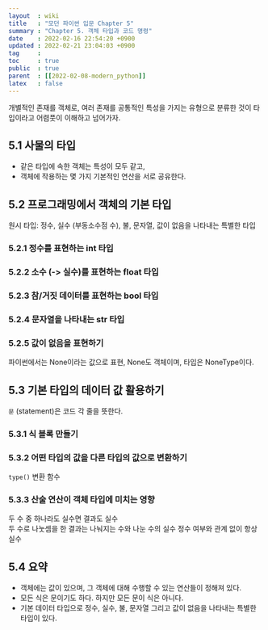 ```yaml
---
layout  : wiki
title   : "모던 파이썬 입문 Chapter 5"
summary : "Chapter 5. 객체 타입과 코드 명령"
date    : 2022-02-16 22:54:20 +0900
updated : 2022-02-21 23:04:03 +0900
tag     : 
toc     : true
public  : true
parent  : [[2022-02-08-modern_python]]
latex   : false
---
```


개별적인 존재를 객체로, 여러 존재를 공통적인 특성을 가지는 유형으로 분류한 것이 타입이라고 어렴풋이 이해하고 넘어가자.  

## 5.1 사물의 타입

* 같은 타입에 속한 객체는 특성이 모두 같고,
* 객체에 작용하는 몇 가지 기본적인 연산을 서로 공유한다.

## 5.2 프로그래밍에서 객체의 기본 타입

원시 타입: 정수, 실수 (부동소수점 수), 불, 문자열, 값이 없음을 나타내는 특별한 타입  

### 5.2.1 정수를 표현하는 int 타입

### 5.2.2 소수 (-> 실수)를 표현하는 float 타입

### 5.2.3 참/거짓 데이터를 표현하는 bool 타입

### 5.2.4 문자열을 나타내는 str 타입

### 5.2.5 값이 없음을 표현하기

파이썬에서는 None이라는 값으로 표현, None도 객체이며, 타입은 NoneType이다.

## 5.3 기본 타입의 데이터 값 활용하기

`문` (statement)은 코드 각 줄을 뜻한다.  

### 5.3.1 식 블록 만들기

### 5.3.2 어떤 타입의 값을 다른 타입의 값으로 변환하기

`type()`
변환 함수

### 5.3.3 산술 연산이 객체 타입에 미치는 영향

두 수 중 하나라도 실수면 결과도 실수  
두 수로 나눗셈을 한 결과는 나눠지는 수와 나눈 수의 실수 정수 여부와 관계 없이 항상 실수  

## 5.4 요약

* 객체에는 값이 있으며, 그 객체에 대해 수행할 수 있는 연산들이 정해져 있다.
* 모든 식은 문이기도 하다. 하지만 모든 문이 식은 아니다.
* 기본 데이터 타입으로 정수, 실수, 불, 문자열 그리고 값이 없음을 나타내는 특별한 타입이 있다.

